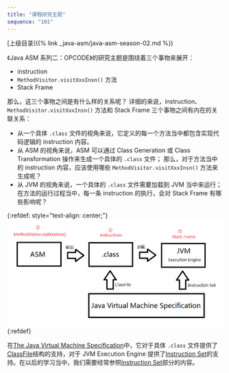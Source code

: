 ```yaml
---
title: "课程研究主题"
sequence: "101"
---
```



[上级目录]({% link _java-asm/java-asm-season-02.md %})


《Java ASM 系列二：OPCODE》的研究主题是围绕着三个事物来展开：

- instruction
- `MethodVisitor.visitXxxInsn()` 方法
- Stack Frame

那么，这三个事物之间是有什么样的关系呢？
详细的来说，instruction、`MethodVisitor.visitXxxInsn()` 方法和 Stack Frame 三个事物之间有内在的关联关系：

- 从一个具体 `.class` 文件的视角来说，它定义的每一个方法当中都包含实现代码逻辑的 instruction 内容。
- 从 ASM 的视角来说，ASM 可以通过 Class Generation 或 Class Transformation 操作来生成一个具体的 `.class` 文件；
  那么，对于方法当中的 instruction 内容，应该使用哪些 `MethodVisitor.visitXxxInsn()` 方法来生成呢？
- 从 JVM 的视角来说，一个具体的 `.class` 文件需要加载到 JVM 当中来运行；
  在方法的运行过程当中，每一条 instruction 的执行，会对 Stack Frame 有哪些影响呢？

{:refdef: style="text-align: center;"}
![instruction-visitXxxInsn-StackFrame](/assets/images/java/asm/instruction-visitxxxinsn-stack-frame.png)
{:refdef}

在[The Java Virtual Machine Specification](https://docs.oracle.com/javase/specs/jvms/se8/html/index.html)中，它对于具体 `.class` 文件提供了[ClassFile](https://docs.oracle.com/javase/specs/jvms/se8/html/jvms-4.html)结构的支持，对于 JVM Execution Engine 提供了[Instruction Set](https://docs.oracle.com/javase/specs/jvms/se8/html/jvms-6.html)的支持。在以后的学习当中，我们需要经常参照[Instruction Set](https://docs.oracle.com/javase/specs/jvms/se8/html/jvms-6.html)部分的内容。


